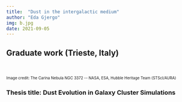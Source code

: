 ```yaml
---
title:  "Dust in the intergalactic medium"
author: "Eda Gjergo"
img: b.jpg
date: 2021-09-05
---
```


## Graduate work (Trieste, Italy)
&nbsp; &nbsp; &nbsp; &nbsp; &nbsp; &nbsp; &nbsp; &nbsp; &nbsp; &nbsp; &nbsp; &nbsp;

 <font size="1">  Image credit:  The Carina Nebula NGC 3372 -- NASA, ESA, Hubble Heritage Team (STScI/AURA)</font>

### Thesis title: Dust Evolution in Galaxy Cluster Simulations
